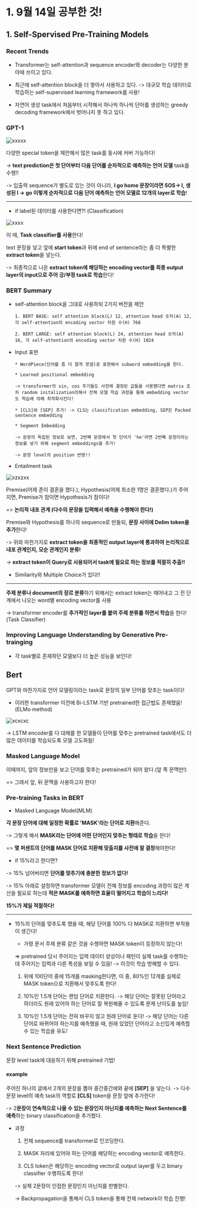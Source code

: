 # 1. 9월 14일 공부한 것!

## 1. Self-Spervised Pre-Training Models

### Recent Trends

* Transformer는 self-attention과 sequence encoder와 decoder는 다양한 분야에 쓰이고 있다.

* 최근에 self-attention block을 더 쌓아서 사용하고 있다. -> 대규모 학습 데이터로 학습하는 self-supervised learning framework를 사용!

* 자연어 생성 task에서 처음부터 시작해서 하나씩 하나씩 단어를 생성하는 greedy decoding framework에서 벗어나지 못 하고 있다.

### GPT-1

![xxxxx](https://user-images.githubusercontent.com/59636424/133192115-6e3d006c-8bfa-4d29-8413-b4521a3fb852.PNG)

다양한 special token을 제안해서 많은 task를 동시에 커버 가능하다!

-> **text prediction은 첫 단어부터 다음 단어를 순차적으로 예측하는 언어 모델** task를 수행!!

-> 입출력 sequence가 별도로 있는 것이 아니라, **I go home 문장이라면 SOS-> I, 생성된 I -> go 이렇게 순차적으로 다음 단어 예측하는 언어 모델로 12개의 layer로 학습**!

---

* if label된 데이터를 사용한다면?! (Classification)

![xxxx](https://user-images.githubusercontent.com/59636424/133192877-3dd76487-d8cd-4eca-93fc-43beb66d81b7.PNG)

이 때, **Task classifier를 사용**한다!

text 문장을 넣고 앞에 **start token**과 뒤에 end of sentence라는 좀 더 특별한 **extract token**을 넣는다. 

-> 최종적으로 나온 **extract token에 해당하는 encoding vector를 최종 output layer의 input으로 주어 긍/부정 task로 학습**한다!

### BERT Summary

* self-attention block을 그대로 사용하되 2가지 버전을 제안

      1. BERT BASE: self attention block(L) 12, attention head 숫자(A) 12, 각 self-attention의 encoding vector 차원 수(H) 768

      2. BERT LARGE: self attention block(L) 24, attention head 숫자(A) 16, 각 self-attention의 encoding vector 차원 수(H) 1024

* Input 표현

      * WordPiece(단어를 좀 더 잘게 쪼갬)로 표현해서 subword embedding을 한다.
      
      * Learned positional embedding 
      
      -> transformer의 sin, cos 주기들도 사전에 결정된 값들을 사용했다면 matrix 조차 random initalization의해서 전체 모델 학습 과정을 통해 embedding vector도 학습에 의해 최적화시킨다!
      
      * [CLS]와 [SEP] 추가! -> CLS는 classification embedding, SEP은 Packed sentence embedding
      
      * Segment Embedding

      -> 문장의 독립된 정보로 보면, 2번째 문장에서 첫 단어가 'he'라면 2번째 문장이라는 정보를 넣기 위해 segment embeddings을 추가!
      
      -> 문장 level의 position 반영!!
      
      


* Entailment task

![xzxzxx](https://user-images.githubusercontent.com/59636424/133193404-f8646fc6-76fd-4e19-9f64-001acfb840a3.PNG)

Premise(어제 존이 결혼을 했다.), Hypothesis(어제 최소한 1명은 결혼했다.)가 주어지면, Premise가 참이면 Hypothesis가 참이다! 

=> **논리적 내포 관계 (다수의 문장을 입력해서 예측을 수행해야 한다!)**

Premise와 Hypothesis를 하나의 sequence로 만들되, **문장 사이에 Delim token을 추가**한다!

-> 위와 마찬가지로 **extract token을 최종적인 output layer에 통과하여 논리적으로 내포 관계인지, 모순 관계인지 분류!**

-> **extract token이 Query로 사용되어서 task에 필요로 하는 정보를 적절히 추출!!**

* Similarity와 Multiple Choice가 있다!!

---

**주제 분류나 document의 장르 분류**하기 위해서는 extract token는 때어내고 그 전 단계에서 나오는 word별 encoding vector를 사용

-> transformer encoder를 **추가적인 layer를 붙여 주제 분류를 하면서 학습**을 한다! (Task Classifier)

### Improving Language Understanding by Generative Pre-trainging

* 각 task별로 존재하던 모델보다 더 높은 성능을 보인다!

## Bert

GPT와 마찬가지로 언어 모델링이라는 task로 문장의 일부 단어를 맞추는 task이다!

* 이러한 transformer 이전에 Bi-LSTM 기반 pretrained한 접근법도 존재했음!(ELMo method)

![xcxcxc](https://user-images.githubusercontent.com/59636424/133194764-971bc1da-ecf3-4b69-ab23-3a96dcfecbe5.PNG)

-> LSTM encoder를 다 대체를 한 모델들이 단어를 맞추는 pretrained task에서도 더 많은 데이터를 학습되도록 모델 고도화됨!

### Masked Language Model

이때까지, 앞의 정보만을 보고 단어를 맞추는 pretrained가 되어 왔다.(앞 쪽 문맥만!)

=> 그래서 앞, 뒤 문맥을 사용하고자 한다!

### Pre-training Tasks in BERT

* Masked Language Model(MLM)

**각 문장 단어에 대해 일정한 확률로 'MASK'라는 단어로 치환**해준다.

-> 그렇게 해서 **MASK라는 단어에 어떤 단어인지 맞추는 형태로 학습**을 한다!

=> **몇 퍼센트의 단어를 MASK 단어로 치환해 맞출지를 사전에 잘 결정**해야한다!

* if 15%라고 한다면?

-> 15% 넘어버리면 **단어를 맞추기에 충분한 정보가 없다!**

-> 15% 아래로 설정하면 transformer 모델이 전체 정보를 encoding 과정이 많은 계산을 필요로 하는데 **적은 MASK를 예측하면 효율이 떨어지고 학습이 느리다!**

**15%가 제일 적절하다!**

---

* 15%의 단어를 맞추도록 했을 때, 해당 단어를 100% 다 MASK로 치환하면 부작용이 생긴다!

    * 가령 문서 주제 분류 같은 것을 수행하면 MASK token이 등장하지 않는다!

    => pretrained 당시 주어지는 입력 데이터 양상이나 패턴이 실제 task를 수행하는데 주어지는 입력과 다른 특성을 보일 수 있음! -> 이것이 학습 방해할 수 있다.
    
    1. 위에 100단어 중에 15개를 masking한다면, 이 중, 80%인 12개를 실제로 MASK token으로 치환해서 맞추도록 한다!

    2. 10%인 1.5개 단어는 랜덤 단어로 치환한다. -> 해당 단어는 잘못된 단어라고 하더라도 원래 있어야 하는 단어로 잘 복원해줄 수 있도록 문제 난이도를 높임!

    3. 10%인 1.5개 단어는 전혀 바꾸지 않고 원래 단어로 둔다! -> 해당 단어는 다른 단어로 바뀌어야 하는지를 예측했을 때, 원래 있었던 단어라고 소신있게 예측할 수 있는 학습을 유도!


### Next Sentence Prediction

문장 level task에 대응하기 위해 pretrained 기법!

#### example

주어진 하나의 글에서 2개의 문장을 뽑아 중간중간에와 끝에 **[SEP]** 을 넣는다. -> 다수 문장 level의 예측 task의 역할로 **[CLS]** token을 문장 앞에 추가한다!

-> 2**문장이 연속적으로 나올 수 있는 문장인지 아닌지를 예측하는 Next Sentence를 예측**하는 binary classification을 추가했다.

* 과정

    1. 전체 sequence를 transformer로 인코딩한다.

    2. MASK 자리에 있어야 하는 단어를 해당하는 encoding vector로 예측한다.

    3. CLS token은 해당하는 encoding vector로 output layer를 두고 binary classifier 수행하도록 한다!

    -> 실제 2문장이 인접한 문장인지 아닌지를 판별한다.
    
    -> Backpropagation을 통해서 CLS token을 통해 전체 network이 학습 진행!


